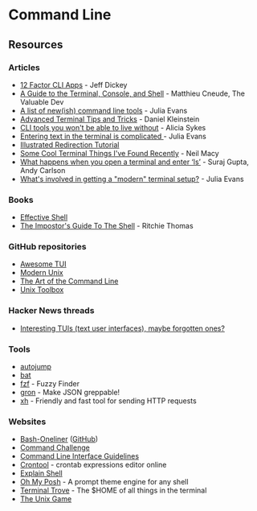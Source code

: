# Command Line

## Resources

### Articles

* [12 Factor CLI Apps](https://medium.com/@jdxcode/12-factor-cli-apps-dd3c227a0e46) - Jeff Dickey
* [A Guide to the Terminal, Console, and Shell](https://thevaluable.dev/guide-terminal-shell-console/) - Matthieu Cneude, The Valuable Dev
* [A list of new(ish) command line tools](https://jvns.ca/blog/2022/04/12/a-list-of-new-ish--command-line-tools/) - Julia Evans
* [Advanced Terminal Tips and Tricks](https://www.bitsand.cloud/posts/terminal-tips/) - Daniel Kleinstein
* [CLI tools you won't be able to live without](https://dev.to/lissy93/cli-tools-you-cant-live-without-57f6) - Alicia Sykes
* [Entering text in the terminal is complicated ](https://jvns.ca/blog/2024/07/08/readline/)- Julia Evans
* [Illustrated Redirection Tutorial](https://wiki.bash-hackers.org/howto/redirection_tutorial)
* [Some Cool Terminal Things I've Found Recently](https://www.neilmacy.co.uk/blog/some-cool-terminal-things) - Neil Macy
* [What happens when you open a terminal and enter ‘ls’](https://www.warp.dev/blog/what-happens-when-you-open-a-terminal-and-enter-ls) - Suraj Gupta, Andy Carlson
* [What's involved in getting a "modern" terminal setup?](https://jvns.ca/blog/2025/01/11/getting-a-modern-terminal-setup/) - Julia Evans

### Books

* [Effective Shell](https://effective-shell.com/)
* [The Impostor's Guide To The Shell](https://helpthisbook.com/richie/impostors-guide-to-the-shell) - Ritchie Thomas

### GitHub repositories

* [Awesome TUI](https://github.com/rothgar/awesome-tuis)
* [Modern Unix](https://github.com/ibraheemdev/modern-unix)
* [The Art of the Command Line](https://github.com/jlevy/the-art-of-command-line)
* [Unix Toolbox](https://github.com/hukl/Unix-Toolbox)

### Hacker News threads

* [Interesting TUIs (text user interfaces), maybe forgotten ones?](https://news.ycombinator.com/item?id=40273177)

### Tools

* [autojump](https://github.com/wting/autojump)
* [bat](https://github.com/sharkdp/bat)
* [fzf](https://github.com/junegunn/fzf) - Fuzzy Finder
* [gron](https://github.com/tomnomnom/gron/) - Make JSON greppable!
* [xh](https://github.com/ducaale/xh) - Friendly and fast tool for sending HTTP requests

### Websites

* [Bash-Oneliner](https://onceupon.github.io/Bash-Oneliner/) ([GitHub](https://github.com/onceupon/Bash-Oneliner))
* [Command Challenge](https://cmdchallenge.com/)
* [Command Line Interface Guidelines](https://clig.dev/)
* [Crontool](https://tool.crontap.com/cronjob-debugger) - crontab expressions editor online
* [Explain Shell](https://explainshell.com)
* [Oh My Posh](https://ohmyposh.dev/) - A prompt theme engine for any shell
* [Terminal Trove](https://terminaltrove.com/) - The $HOME of all things in the terminal
* [The Unix Game](https://unixgame.io/unix50)
